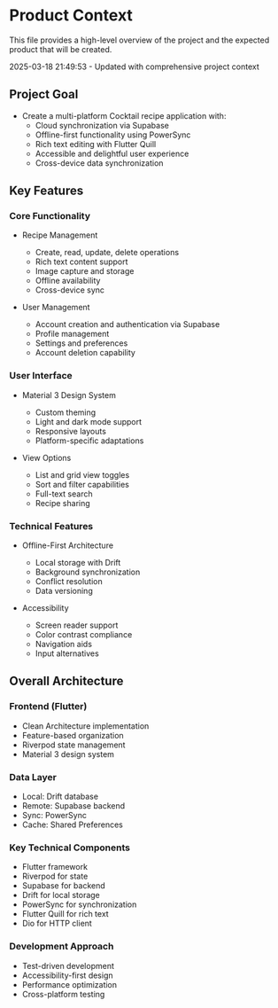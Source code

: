 # Product Context

This file provides a high-level overview of the project and the expected product that will be created.

2025-03-18 21:49:53 - Updated with comprehensive project context

## Project Goal

* Create a multi-platform Cocktail recipe application with:
  - Cloud synchronization via Supabase
  - Offline-first functionality using PowerSync
  - Rich text editing with Flutter Quill
  - Accessible and delightful user experience
  - Cross-device data synchronization

## Key Features

### Core Functionality
* Recipe Management
  - Create, read, update, delete operations
  - Rich text content support
  - Image capture and storage
  - Offline availability
  - Cross-device sync

* User Management
  - Account creation and authentication via Supabase
  - Profile management
  - Settings and preferences
  - Account deletion capability

### User Interface
* Material 3 Design System
  - Custom theming
  - Light and dark mode support
  - Responsive layouts
  - Platform-specific adaptations

* View Options
  - List and grid view toggles
  - Sort and filter capabilities
  - Full-text search
  - Recipe sharing

### Technical Features
* Offline-First Architecture
  - Local storage with Drift
  - Background synchronization
  - Conflict resolution
  - Data versioning

* Accessibility
  - Screen reader support
  - Color contrast compliance
  - Navigation aids
  - Input alternatives

## Overall Architecture

### Frontend (Flutter)
* Clean Architecture implementation
* Feature-based organization
* Riverpod state management
* Material 3 design system

### Data Layer
* Local: Drift database
* Remote: Supabase backend
* Sync: PowerSync
* Cache: Shared Preferences

### Key Technical Components
* Flutter framework
* Riverpod for state
* Supabase for backend
* Drift for local storage
* PowerSync for synchronization
* Flutter Quill for rich text
* Dio for HTTP client

### Development Approach
* Test-driven development
* Accessibility-first design
* Performance optimization
* Cross-platform testing
